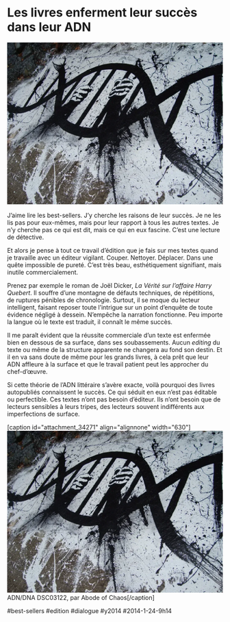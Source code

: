 # Les livres enferment leur succès dans leur ADN

![](_i/adn.webp)

J’aime lire les best-sellers. J’y cherche les raisons de leur succès. Je ne les lis pas pour eux-mêmes, mais pour leur rapport à tous les autres textes. Je n’y cherche pas ce qui est dit, mais ce qui en eux fascine. C’est une lecture de détective.

Et alors je pense à tout ce travail d’édition que je fais sur mes textes quand je travaille avec un éditeur vigilant. Couper. Nettoyer. Déplacer. Dans une quête impossible de pureté. C’est très beau, esthétiquement signifiant, mais inutile commercialement.

Prenez par exemple le roman de Joël Dicker, *La Vérité sur l’affaire Harry Quebert*. Il souffre d’une montagne de défauts techniques, de répétitions, de ruptures pénibles de chronologie. Surtout, il se moque du lecteur intelligent, faisant reposer toute l’intrigue sur un point d’enquête de toute évidence négligé à dessein. N’empêche la narration fonctionne. Peu importe la langue où le texte est traduit, il connaît le même succès.

Il me paraît évident que la réussite commerciale d’un texte est enfermée bien en dessous de sa surface, dans ses soubassements. Aucun *editing* du texte ou même de la structure apparente ne changera au fond son destin. Et il en va sans doute de même pour les grands livres, à cela prêt que leur ADN affleure à la surface et que le travail patient peut les approcher du chef-d’œuvre.

Si cette théorie de l’ADN littéraire s’avère exacte, voilà pourquoi des livres autopubliés connaissent le succès. Ce qui séduit en eux n’est pas éditable ou perfectible. Ces textes n’ont pas besoin d’éditeur. Ils n’ont besoin que de lecteurs sensibles à leurs tripes, des lecteurs souvent indifférents aux imperfections de surface.

[caption id="attachment\_34271" align="alignnone" width="630"][![ADN/DNA DSC03122, par Abode of Chaos](_i/adn.webp)](http://www.flickr.com/photos/home_of_chaos/3808496018/) ADN/DNA DSC03122, par Abode of Chaos[/caption]



#best-sellers #edition #dialogue #y2014 #2014-1-24-9h14
